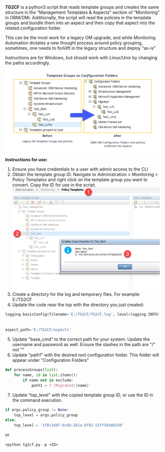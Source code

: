 **TG2CF** is a python3 script that reads template groups and creates the same structure in the “Management Templates & Aspects” section of “Monitoring” in OBM/OMi. Additionally, the script will read the policies in the template groups and bundle them into an aspect and then copy that aspect into the related configuration folder.

This can be the most work for a legacy OM upgrade, and while Monitoring Automation dictates a new thought process around policy grouping, sometimes, one needs to forklift in the legacy structure and deploy “as-is”

Instructions are for Windows, but should work with Linux/Unix by changing the paths accordingly.

![](https://github.com/WhitlockIS/Scripts/blob/master/Micro%20Focus/TG2CF/images/tg2cf_image1.png)

**Instructions for use:**

1. Ensure you have credentials to a user with admin access to the CLI
2. Obtain the template group ID. Navigate to Administration > Monitoring > Policy Templates and right click on the template group you want to convert. Copy the ID for use in the script.
![](https://github.com/WhitlockIS/Scripts/blob/master/Micro%20Focus/TG2CF/images/tg2cf_image2.png)
3. Create a directory for the log and temporary files. For example: E:/TG2CF
4. Update the code near the top with the directory you just created:
```python
logging.basicConfig(filename='E:/TG2CF/TG2CF.log', level=logging.INFO) #Update path to log file


aspect_path='E:/TG2CF/aspects'
```
5. Update "base_cmd" to the correct path for your system. Update the username and password as well. Ensure the slashes in the path are "/" not "\"
6. Update "path1" with the desired root configuration folder. This folder will appear under "Configuration Folders"
```python
def processGroups(list):
    for name, id in list.items():
        if name not in exclude:
            path1 = f'/Migrated/{name}'
```
7. Update "top_level" with the copied template group ID, or use the ID in the command execution.
```python
if args.policy_group != None:
    top_level = args.policy_group
else:
    top_level = '1f8c168f-6cbb-2b1a-8f92-51ff58ab8250'
```
or

`>python tg2cf.py -p <ID>`
